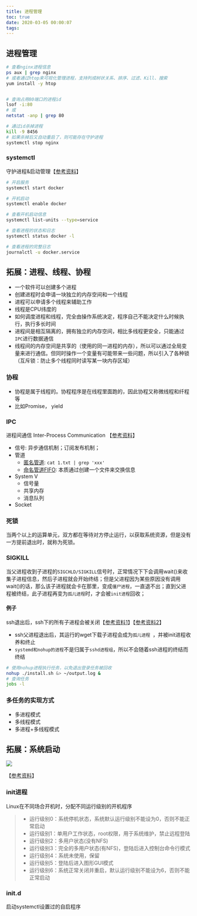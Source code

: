 ```yaml
---
title: 进程管理
toc: true
date: 2020-03-05 00:00:07
tags:
---
```


## 进程管理
```sh
# 查看nginx进程信息
ps aux | grep nginx
# 或者通过htop来可视化管理进程，支持列成树状关系、排序、过滤、Kill、搜索
yum install -y htop


# 查询占用80端口的进程id
lsof -i:80
# 或
netstat -anp | grep 80

# 通过id杀掉进程
kill -9 8456
# 如果杀掉后又自动重启了，则可能存在守护进程
systemctl stop nginx
```

### systemctl
守护进程&启动管理【[参考资料](https://blog.csdn.net/skh2015java/article/details/94012643)】
```sh
# 开启服务
systemctl start docker

# 开机启动
systemctl enable docker

# 查看开机启动信息
systemctl list-units --type=service

# 查看进程的状态和日志
systemctl status docker -l

# 查看进程的完整日志
journalctl -u docker.service
```


## 拓展：进程、线程、协程
* 一个软件可以创建多个进程
* 创建进程时会申请一块独立的内存空间和一个线程
* 进程可以申请多个线程来辅助工作
* 线程是CPU纬度的
* 如何调度进程和线程，完全由操作系统决定，程序自己不能决定什么时候执行，执行多长时间
* 进程间是相互隔离的，拥有独立的内存空间，相比多线程更安全，只能通过`IPC`进行数据通信
* 线程间的内存空间是共享的（使用的同一进程的内存），所以可以通过全局变量来进行通信。但同时操作一个变量有可能带来一些问题，所以引入了各种锁（互斥锁：防止多个线程同时读写某一块内存区域）

### 协程
* 协程是属于线程的。协程程序是在线程里面跑的，因此协程又称微线程和纤程等
* 比如Promise， yield


### IPC
进程间通信 Inter-Process Communication 【[参考资料](https://blog.csdn.net/dxdxsmy/article/details/6653189)】
* 信号: 异步通信机制；订阅发布机制；
* 管道
  * [匿名管道](https://www.cnblogs.com/chengmo/archive/2010/10/21/1856577.html): `cat 1.txt | grep 'xxx'`
  * [命名管道FIFO](https://blog.csdn.net/ljianhui/article/details/10202699): 本质通过创建一个文件来交换信息
* System V
  * 信号量
  * 共享内存
  * 消息队列
* Socket


### 死锁
当两个以上的运算单元，双方都在等待对方停止运行，以获取系统资源，但是没有一方提前退出时，就称为死锁。



### SIGKILL
当父进程收到子进程的`SIGCHLD/SIGKILL`信号时，正常情况下下会调用wait()来收集子进程信息，然后子进程就会开始终结；但是父进程因为某些原因没有调用wait()的话，那么该子进程就会卡在那里，变成`僵尸进程`，一直退不出；直到父进程被终结，此子进程再变为`孤儿进程`时，才会被`init进程`回收；

#### 例子
ssh退出后，ssh下的所有子进程会被关闭【[参考资料1](https://github.com/CyC2018/CS-Notes/blob/master/notes/Linux.md#sigchld)】【[参考资料2](https://blog.51cto.com/zjking/1117828)】
* ssh父进程退出后，其运行的wget下载子进程会成为`孤儿进程 `，并被init进程收养和终止
* `systemd和nohup的进程`不是归属于`sshd进程组`，所以不会随着ssh进程的终结而终结
```sh
# 使用nohup进程执行任务，以免退出登录任务被回收
nohup ./install.sh &> ~/output.log &
# 查询任务
jobs -l
```


### 多任务的实现方式
* 多进程模式
* 多线程模式
* 多进程+多线程模式


## 拓展：系统启动
![](/img/Snip20200305_30.png)

【[参考资料](https://www.runoob.com/linux/linux-system-boot.html)】

### init进程
Linux在不同场合开机时，分配不同运行级别的开机程序
> * 运行级别0：系统停机状态，系统默认运行级别不能设为0，否则不能正常启动
> * 运行级别1：单用户工作状态，root权限，用于系统维护，禁止远程登陆
> * 运行级别2：多用户状态(没有NFS)
> * 运行级别3：完全的多用户状态(有NFS)，登陆后进入控制台命令行模式
> * 运行级别4：系统未使用，保留
> * 运行级别5：登陆后进入图形GUI模式
> * 运行级别6：系统正常关闭并重启，默认运行级别不能设为6，否则不能正常启动

### init.d
启动systemctl设置过的自启程序
